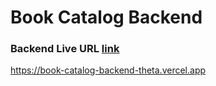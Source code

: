 # Book Catalog Backend
### Backend Live URL [link](https://book-catalog-backend-theta.vercel.app)
https://book-catalog-backend-theta.vercel.app

